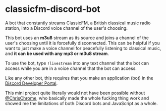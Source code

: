 # classicfm-discord-bot
A bot that constantly streams ClassicFM, a British classical music radio station, into a Discord voice channel of the user's choosing.

This bot uses an **m3u8** stream as its source and joins a channel of the user's choosing until it is forcefully disconnected. This can be helpful if you want to just make a voice channel for peacefully listening to classical music, and **it can be used with any mp3 or m3u8 stream**. 

To use the bot, type ``!livestream`` into any text channel that the bot can access while you are in a voice channel that the bot can access.

Like any other bot, this requires that you make an application (bot) in the [Discord Developer Portal](https://discord.com/developers/applications).

This mini project quite literally would not have been possible without [@ChrisChrome](https://github.com/ChrisChrome), who basically made the whole fucking thing work and showed me the limitations of both Discord bots and JavaScript as a whole.
